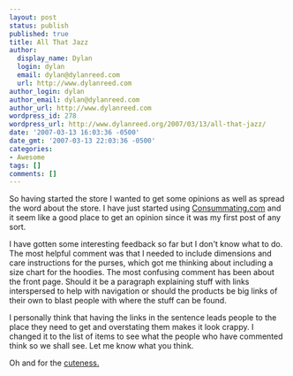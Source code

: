 ```yaml
---
layout: post
status: publish
published: true
title: All That Jazz
author:
  display_name: Dylan
  login: dylan
  email: dylan@dylanreed.com
  url: http://www.dylanreed.com
author_login: dylan
author_email: dylan@dylanreed.com
author_url: http://www.dylanreed.com
wordpress_id: 278
wordpress_url: http://www.dylanreed.org/2007/03/13/all-that-jazz/
date: '2007-03-13 16:03:36 -0500'
date_gmt: '2007-03-13 22:03:36 -0500'
categories:
- Awesome
tags: []
comments: []
---
```

<p>So having started the store I wanted to get some opinions as well as spread the word about the store. I have just started using <a href="http://www.consumating.com/profiles/awesomeguy/invite?v=1173823030_ea99b1992c2cda886a3163af3de7a960">Consummating.com</a> and it seem like a good place to get an opinion since it was my first post of any sort. </p>
<p>I have gotten some interesting feedback so far but I don't know what to do. The most helpful comment was that I needed to include dimensions and care instructions for the purses, which got me thinking about including a size chart for the hoodies. The most confusing comment has been about the front page. Should it be a paragraph explaining stuff with links interspersed to help with navigation or should the products be big links of their own to blast people with where the stuff can be found.</p>
<p>I personally think that having the links in the sentence leads people to the place they need to get and overstating them makes it look crappy. I changed it to the list of items to see what the people who have commented think so we shall see. Let me know what you think. </p>
<p>Oh and for the <a href="http://www.threadless.com/profile/174696/reallyreallyawesomeguy/blog/200427/Busted">cuteness.</a></p></p>
